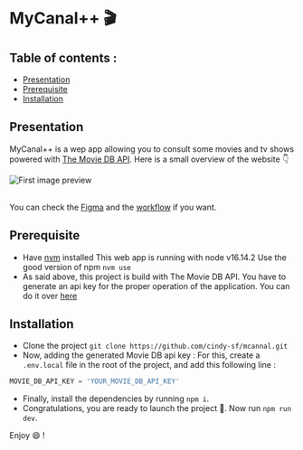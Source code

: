 # MyCanal++ 🎬

## Table of contents :

- [Presentation](#presentation)
- [Prerequisite](#prerequisite)
- [Installation](#installation)

## Presentation

MyCanal++ is a wep app allowing you to consult some movies and tv shows powered with [The Movie DB API](https://www.themoviedb.org/documentation/api).
Here is a small overview of the website 👇

<div>
  <img
    src="https://user-images.githubusercontent.com/38938357/160586434-cdfba00e-a620-4ac0-aa43-442bc26da62a.gif"
    alt="First image preview"
  />
</div>
<br />

You can check the [Figma](https://www.figma.com/file/n0CAOvWZ2vDMs1vzhGVpKy/MyCanal%2B%2B?node-id=10%3A964) and the [workflow](https://www.figma.com/proto/n0CAOvWZ2vDMs1vzhGVpKy/MyCanal%2B%2B?node-id=10%3A964&starting-point-node-id=10%3A964&scaling=scale-down) if you want.

## Prerequisite

- Have [nvm](https://github.com/nvm-sh/nvm#installing-and-updating) installed
  This web app is running with node v16.14.2
  Use the good version of npm `nvm use`
- As said above, this project is build with The Movie DB API. You have to generate an api key for the proper operation of the application.
  You can do it over [here](https://www.themoviedb.org/settings/api)

## Installation

- Clone the project `git clone https://github.com/cindy-sf/mcannal.git`
- Now, adding the generated Movie DB api key :
  For this, create a `.env.local` file in the root of the project, and add this following line :

```javascript
MOVIE_DB_API_KEY = 'YOUR_MOVIE_DB_API_KEY'
```

- Finally, install the dependencies by running `npm i`.
- Congratulations, you are ready to launch the project 🎉.
  Now run `npm run dev`.

Enjoy 😄 !
